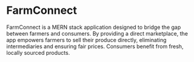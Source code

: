 # FarmConnect
FarmConnect is a MERN stack application designed to bridge the gap between farmers and consumers. By providing a direct marketplace, the app empowers farmers to sell their produce directly, eliminating intermediaries and ensuring fair prices. Consumers benefit from fresh, locally sourced products.
